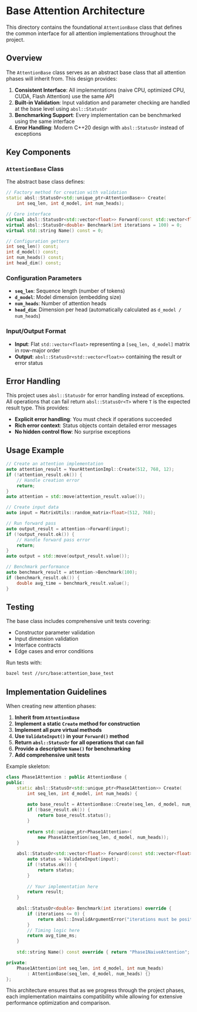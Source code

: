 # Base Attention Architecture

This directory contains the foundational `AttentionBase` class that defines the common interface for all attention implementations throughout the project.

## Overview

The `AttentionBase` class serves as an abstract base class that all attention phases will inherit from. This design provides:

1. **Consistent Interface**: All implementations (naive CPU, optimized CPU, CUDA, Flash Attention) use the same API
2. **Built-in Validation**: Input validation and parameter checking are handled at the base level using `absl::StatusOr`
3. **Benchmarking Support**: Every implementation can be benchmarked using the same interface
4. **Error Handling**: Modern C++20 design with `absl::StatusOr` instead of exceptions

## Key Components

### `AttentionBase` Class

The abstract base class defines:

```cpp
// Factory method for creation with validation
static absl::StatusOr<std::unique_ptr<AttentionBase>> Create(
    int seq_len, int d_model, int num_heads);

// Core interface
virtual absl::StatusOr<std::vector<float>> Forward(const std::vector<float>& input) = 0;
virtual absl::StatusOr<double> Benchmark(int iterations = 100) = 0;
virtual std::string Name() const = 0;

// Configuration getters
int seq_len() const;
int d_model() const; 
int num_heads() const;
int head_dim() const;
```

### Configuration Parameters

- **`seq_len`**: Sequence length (number of tokens)
- **`d_model`**: Model dimension (embedding size)
- **`num_heads`**: Number of attention heads
- **`head_dim`**: Dimension per head (automatically calculated as `d_model / num_heads`)

### Input/Output Format

- **Input**: Flat `std::vector<float>` representing a `[seq_len, d_model]` matrix in row-major order
- **Output**: `absl::StatusOr<std::vector<float>>` containing the result or error status

## Error Handling

This project uses `absl::StatusOr` for error handling instead of exceptions. All operations that can fail return `absl::StatusOr<T>` where `T` is the expected result type. This provides:

- **Explicit error handling**: You must check if operations succeeded
- **Rich error context**: Status objects contain detailed error messages
- **No hidden control flow**: No surprise exceptions

## Usage Example

```cpp
// Create an attention implementation
auto attention_result = YourAttentionImpl::Create(512, 768, 12);
if (!attention_result.ok()) {
    // Handle creation error
    return;
}
auto attention = std::move(attention_result.value());

// Create input data
auto input = MatrixUtils::random_matrix<float>(512, 768);

// Run forward pass  
auto output_result = attention->Forward(input);
if (!output_result.ok()) {
    // Handle forward pass error
    return;
}
auto output = std::move(output_result.value());

// Benchmark performance
auto benchmark_result = attention->Benchmark(100);
if (benchmark_result.ok()) {
    double avg_time = benchmark_result.value();
}
```

## Testing

The base class includes comprehensive unit tests covering:

- Constructor parameter validation
- Input dimension validation
- Interface contracts
- Edge cases and error conditions

Run tests with:
```bash
bazel test //src/base:attention_base_test
```

## Implementation Guidelines

When creating new attention phases:

1. **Inherit from `AttentionBase`**
2. **Implement a static `Create` method for construction**
3. **Implement all pure virtual methods**
4. **Use `ValidateInput()` in your `Forward()` method**
5. **Return `absl::StatusOr` for all operations that can fail**
6. **Provide a descriptive `Name()` for benchmarking**
7. **Add comprehensive unit tests**

Example skeleton:

```cpp
class Phase1Attention : public AttentionBase {
public:
    static absl::StatusOr<std::unique_ptr<Phase1Attention>> Create(
        int seq_len, int d_model, int num_heads) {
        
        auto base_result = AttentionBase::Create(seq_len, d_model, num_heads);
        if (!base_result.ok()) {
            return base_result.status();
        }
        
        return std::unique_ptr<Phase1Attention>(
            new Phase1Attention(seq_len, d_model, num_heads));
    }
    
    absl::StatusOr<std::vector<float>> Forward(const std::vector<float>& input) override {
        auto status = ValidateInput(input);
        if (!status.ok()) {
            return status;
        }
        
        // Your implementation here
        return result;
    }
    
    absl::StatusOr<double> Benchmark(int iterations) override {
        if (iterations <= 0) {
            return absl::InvalidArgumentError("iterations must be positive");
        }
        // Timing logic here
        return avg_time_ms;
    }
    
    std::string Name() const override { return "Phase1NaiveAttention"; }

private:
    Phase1Attention(int seq_len, int d_model, int num_heads)
        : AttentionBase(seq_len, d_model, num_heads) {}
};
```

This architecture ensures that as we progress through the project phases, each implementation maintains compatibility while allowing for extensive performance optimization and comparison.
